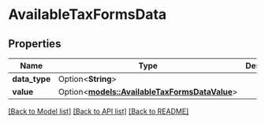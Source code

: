 # AvailableTaxFormsData

## Properties

Name | Type | Description | Notes
------------ | ------------- | ------------- | -------------
**data_type** | Option<**String**> |  | [optional]
**value** | Option<[**models::AvailableTaxFormsDataValue**](AvailableTaxFormsData_value.md)> |  | [optional]

[[Back to Model list]](../README.md#documentation-for-models) [[Back to API list]](../README.md#documentation-for-api-endpoints) [[Back to README]](../README.md)

